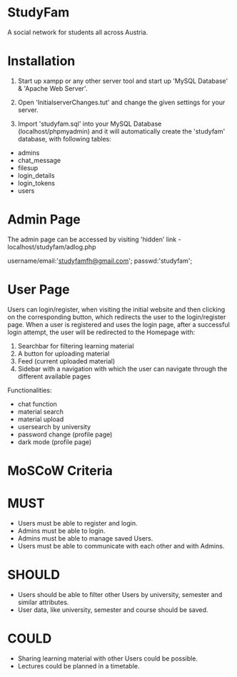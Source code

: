 # StudyFam

A social network for students all across Austria.

# Installation

1) Start up xampp or any other server tool and start up 'MySQL Database' & 'Apache Web Server'.

2) Open 'InitialserverChanges.tut' and change the given settings for your server.

3) Import 'studyfam.sql' into your MySQL Database (localhost/phpmyadmin) and it will automatically create the 'studyfam' database, with following tables:
- admins
- chat_message
- filesup
- login_details
- login_tokens
- users

# Admin Page
The admin page can be accessed by visiting 'hidden' link - localhost/studyfam/adlog.php

username/email:'studyfamfh@gmail.com';
passwd:'studyfam';

# User Page
Users can login/register, when visiting the initial website and then clicking on the corresponding button, which redirects the user to the login/register page. 
When a user is registered and uses the login page, after a successful login attempt, the user will be redirected to the Homepage with:
1) Searchbar for filtering learning material
2) A button for uploading material
3) Feed (current uploaded material)
4) Sidebar with a navigation with which the user can navigate through the different available pages

Functionalities:
- chat function
- material search
- material upload
- usersearch by university
- password change (profile page)
- dark mode (profile page)

# MoSCoW Criteria
# MUST
- Users must be able to register and login.
- Admins must be able to login.
- Admins must be able to manage saved Users.
- Users must be able to communicate with each other and with Admins.
# SHOULD
- Users should be able to filter other Users by university, semester and similar attributes.
- User data, like university, semester and course should be saved.
# COULD
- Sharing learning material with other Users could be possible.
- Lectures could be planned in a timetable.
